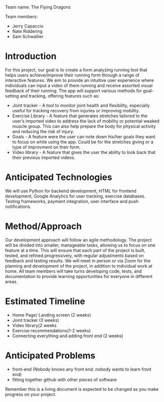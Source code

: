 Team name: The Flying Dragons

Team members:
* Jerry Capaccio
* Nate Riddering
* Sam Schwallier

# Introduction

For this project, our goal is to create a form analyzing running tool that helps users achieve/improve their running form through a range of interactive features. We aim to provide an intuitive user experience where individuals can input a video of them running and receive assorted visual feedback of their running. The app will support various methods for goal-setting and tracking, offering features such as:

* Joint tracker - A tool to monitor joint health and flexibility, especially useful for tracking recovery from injuries or improving mobility.
* Exercise Library - A feature that generates stretches tailored to the user’s imported video to address the lack of mobility or potential weaked muscle group. This can also help prepare the body for physical activity and reducing the risk of injury.
* Goals - A feature were the user can note down his/her goals they want to focus on while using the app. Could be for the stretches giving or a type of improvment on their form.
* Video library - A feature that gives the user the ability to look back that their previous imported videos.

# Anticipated Technologies

We will use Python for backend development, HTML for frontend development, Google Analytics for user tracking, exercise databases. Testing frameworks, payment integration, user interface and push notifications.

# Method/Approach

Our development approach will follow an agile methodology. The project will be divided into smaller, manageable tasks, allowing us to focus on one feature at a time. This will ensure that each part of the project is built, tested, and refined progressively, with regular adjustments based on feedback and testing results.
We will meet in person or via Zoom for the planning and development of the project, in addition to individual work at home. All team members will take turns developing code, tests, and documentation to provide learning opportunities for everyone in different areas.

# Estimated Timeline

- Home Page/ Landing screen (2 weeks)
- Joint tracker (3 weeks)
- Video library(2 weeks
- Exercise recommendations(1-2 weeks)
- Connecting everything and adding front end (2 weeks)

# Anticipated Problems

- front-end (Nobody knows any front end. nobody wants to learn front end)
- fitting together github with other pieces of software

Remember this is a living document is expected to be changed as you make progress on your project.
